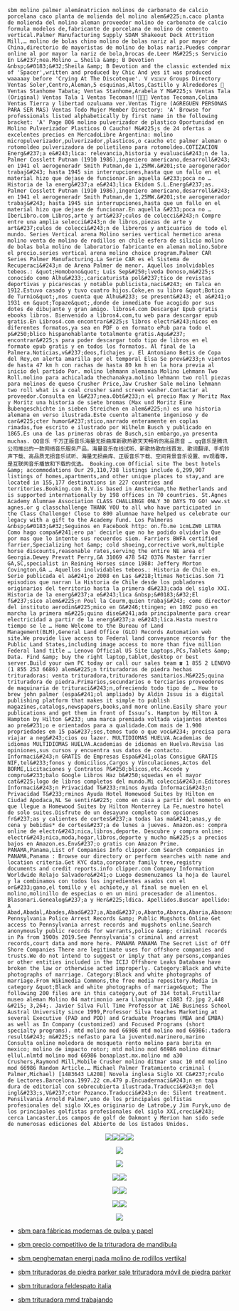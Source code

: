 
```
sbm molino palmer alemánatricion molinos de carbonato de calcio porcelana caco planta de molienda del molino alem&#225;n.caco planta de molienda del molino aleman proveedor molino de carbonato de calcio formula modelos de,fabricante de porcelana de molino de cemento vertical.Palmer Manufacturing Supply SDAM Shakeout Deck Attrition Mill,… molino de bolas chino molino de bolas nariz al por mayor de China,directorio de mayoristas de molino de bolas nariz.Puedes comprar online al por mayor la nariz de bola,brocas de.Leer M&#225;s Servicio En L&#237;nea.Molino … Sheila &amp; B Devotion &nbsp;&#0183;&#32;Sheila &amp; B Devotion and the classic extended mix of 'Spacer',written and produced by Chic And yes it was produced waaaaay before 'Crying At The Discoteque'. V v🇸🇰v Groups Directory Ventas Soler,Centro,Aleman,5 esquinas,Altos,Castillo y Alrededores 💅 Ventas Stanhome Tabata; Ventas Stanhome,Arabela Y M&#225;s Ventas Tala (Original) Ventas Tala 1 Ventas Tecoman!!🍋🌴🌿 Ventas Tecoman,Colima Ventas Tierra y libertad ozuluama ver.Ventas Tigre (AGREGUEN PERSONAS PARA SER MAS) Ventas Todo Mujer Member Directory: 'A' Browse for professionals listed alphabetically by first name in the following bracket: 'A' Page 806 molino pulverizador de plastico Oportunidad en Molino Pulverizador Plasticos O Caucho! M&#225;s de 24 ofertas a excelentes precios en MercadoLibre Argentina: molino micropulverizador,pulverizador,plasticos,o caucho etc palmer aleman o rotomoldeo pulverizadora de polietileno para rotomoldeo.COTIZACION Energ&#237;a e&#243;lica: relevancia,historia y evaluaci&#243;n de la. Palmer Cosslett Putnam (1910 1986),ingeniero americano,desarroll&#243; en 1941 el aerogeneradr Smith Putman,de 1,25MW.&#201;ste aerogenerador trabaj&#243; hasta 1945 sin interrupciones,hasta que un fallo en el material hizo que dejase de funcionar.En aquella &#233;poca no … Historia de la energ&#237;a e&#243;lica Ekidom S.L.Energ&#237;as. Palmer Cosslett Putnam (1910 1986),ingeniero americano,desarroll&#243; en 1941 el aerogeneradr Smith Putman,de 1,25MW.&#201;ste aerogenerador trabaj&#243; hasta 1945 sin interrupciones,hasta que un fallo en el material hizo que dejase de funcionar.En aquella &#233;poca no … IberLibro.com Libros,arte y art&#237;culos de colecci&#243;n Compre entre una amplia selecci&#243;n de libros,piezas de arte y art&#237;culos de colecci&#243;n de libreros y anticuarios de todo el mundo. Series Vertical arena Molino series vertical hermetico arena molino venta de molino de rodillos en chile esfera de silicio molino de bolas bola molino de laboratorio fabricante en aleman molino.Sobre el precio.series vertical arena molino choice program.Palmer CAR Series Palmer Manufacturing.La Serie CAR es el Sistema de Recuperaci&#243;n de Arena Palmer de menor. Aquellos inolvidables tebeos.: &quot;Homobono&quot; Luis Sep&#250;lveda Donoso,m&#225;s conocido como Alhu&#233;,caricaturista pol&#237;tico de revistas deportivas y picarescas y notable publicista,naci&#243; en Talca en 1912.Estuvo casado y tuvo cuatro hijos.Coke,en su libro &quot;Botica de Turnio&quot;,nos cuenta que Alhu&#233; se present&#243; el a&#241;o 1931 en &quot;Topaze&quot;,donde de inmediato fue acogido por sus dotes de dibujante y gran amigo. libros4.com Descargar Epub gratis ebooks libros. Bienvenido a libros4.com,tu web para descargar epub gratis.En Libros4.com encontrar&#225;s libros electr&#243;nicos en diferentes formatos,ya sea en PDF o en formato ePub para todo el p&#250;blico hispanohablante totalmente gratis.Aqu&#237; encontrar&#225;s para poder descargar todo tipo de libros en el formato epub gratis y en todos los formatos. Al final de la Palmera.Noticias,v&#237;deos,fichajes y. El Antoniano Betis de Copa del Rey,en alerta amarilla por el temporal Elsa Se prev&#233;n vientos de hasta 47 km h con rachas de hasta 80 km h en la hora previa al inicio del partido Por. molino lehmann alemania Molino Lehmann Two Roll.molino para achicalada thechanakya.molino lehmann two roll piezas para molinos de queso Crusher Price,Jaw Crusher Sale molino lehmann two roll what is a coal crusher sand screen washer.Contactar al proveedor.Consulta en l&#237;nea.Obt&#233;n el precio Max y Moritz Max y Moritz una historia de siete bromas (Max und Moritz Eine Bubengeschichte in sieben Streichen en alem&#225;n) es una historia alemana en verso ilustrada.Este cuento altamente ingenioso y de car&#225;cter humor&#237;stico,narrado enteramente en coplas rimadas,fue escrito e ilustrado por Wilhelm Busch y publicado en 1865.Es una de las primeras obras de Busch,sin embargo,ya presenta muchas. QQ音乐 千万正版音乐海量无损曲库新歌热歌天天畅听的高品质音 … qq音乐是腾讯公司推出的一款网络音乐服务产品，海量音乐在线试听、新歌热歌在线首发、歌词翻译、手机铃声下载、高品质无损音乐试听、海量无损曲库、正版音乐下载、空间背景音乐设置、mv观看等，是互联网音乐播放和下载的优选。 Booking.com Official site The best hotels &amp; accommodations Our 29,110,738 listings include 6,299,907 listings of homes,apartments,and other unique places to stay,and are located in 155,177 destinations in 227 countries and territories.Booking.com B.V.is based in Amsterdam,the Netherlands and is supported internationally by 198 offices in 70 countries. St.Agnes Academy Alumnae Association CLASS CHALLENGE ONLY 30 DAYS TO GO! www.st agnes.or g classchallenge THANK YOU to all who have participated in the Class Challenge! Close to 800 alumnae have helped us celebrate our legacy with a gift to the Academy Fund. Los Palmeras &nbsp;&#0183;&#32;Seguinos en Facebook http: on.fb.me 1cmLZW0 LETRA Como hago compa&#241;ero pa' decirle que no he podido olvidarla Que por mas que lo intente sus recuerdos siem. Farriers BWFA certified farrier,Specializing hot &amp; cold shoeing,corrective work,multiple horse discounts,reasonable rates,serving the entire NE area of Georgia.Dewey Prevatt Perry,GA 31069 478 542 0376 Master farrier GA,SC,specialist in Reining Horses since 1988: Jeffery Morton Covington,GA … Aquellos inolvidables tebeos.: Historia de Chile en. Serie publicada el a&#241;o 2008 en Las &#218;ltimas Noticias.Son 71 episodios que narran la Historia de Chile desde los pobladores originarios del territorio hasta la primera d&#233;cada del siglo XXI. Historia de la energ&#237;a e&#243;lica &nbsp;&#0183;&#32;El f&#237;sico alem&#225;n Poul la Courm,quien trabaj&#243; como director del instituto aerodin&#225;mico en G&#246;ttingen; en 1892 puso en marcha la primera m&#225;quina dise&#241;ada principalmente para crear electricidad a partir de la energ&#237;a e&#243;lica.Hasta nuestro tiempo se le … Home Welcome to the Bureau of Land Management(BLM),General Land Office (GLO) Records Automation web site.We provide live access to Federal land conveyance records for the Public Land States,including image access to more than five million Federal land title … Lenovo Official US Site Laptops,PCs,Tablets &amp; Data. Find &amp; buy the right laptop,tablet,desktop or best server.️Build your own PC today or call our sales team ☎ 1 855 2 LENOVO (1 855 253 6686) alem&#225;n trituradoras de piedra hechas trituradoras: venta trituradora,trituradores sanitarios.M&#225;quina trituradora de piedra.Primarios,secundarios o terciarios proveedores de maquinaria de trituraci&#243;n,ofreciendo todo tipo de … How to brew john palmer (espa&#241;ol ampliado) by Aldin Issuu is a digital publishing platform that makes it simple to publish magazines,catalogs,newspapers,books,and more online.Easily share your publications and get them in front of Issuu’s. Hampton by Hilton A Hampton by Hilton &#233; uma marca premiada voltada viajantes atentos ao pre&#231;o e orientados para a qualidade.Com mais de 1.900 propriedades em 15 pa&#237;ses,temos tudo o que voc&#234; precisa para viajar a neg&#243;cios ou lazer. MULTIDIOMAS HUELVA.Academias de idiomas MULTIDIOMAS HUELVA.Academias de idiomas en Huelva.Revisa las opiniones,sus cursos y encuentra sus datos de contacto. Informaci&#243;n GRATIS de Empresas Espa&#241;olas Consigue GRATIS NIF,tel&#233;fonos y domicilios,Cargos y Vinculaciones,Actos del BORME,Licitaciones y Contratos P&#250;blicos,etc.Accede y compru&#233;balo Google Libros Haz b&#250;squedas en el mayor cat&#225;logo de libros completos del mundo.Mi colecci&#243;n.Editores Informaci&#243;n Privacidad T&#233;rminos Ayuda Informaci&#243;n Privacidad T&#233;rminos Ayuda Hotel Homewood Suites by Hilton en Ciudad Apodaca,NL Se sentir&#225; como en casa a partir del momento en que llegue a Homewood Suites by Hilton Monterrey La Fe,nuestro hotel de solo suites.Disfrute de un desayuno completo con opciones fr&#237;as y calientes de cortes&#237;a todas las ma&#241;anas,y de cena y bebidas* de cortes&#237;a de lunes a jueves. Amazon.es: compra online de electr&#243;nica,libros,deporte. Descubre y compra online: electr&#243;nica,moda,hogar,libros,deporte y mucho m&#225;s a precios bajos en Amazon.es.Env&#237;o gratis con Amazon Prime. PANAMA,Panama,List of Companies Info clipper.com Search companies in PANAMA,Panama : Browse our directory or perform searches with name and location criteria.Get KYC data,corporate family tree,registry documents and credit reports.info clipper.com Company Information Worldwide Relajo Salvadore&#241;o Luego desmenuzamos la hoja de laurel y la combinamos con todos los ingredientes asados con el or&#233;gano,el tomillo y el achiote,y al final se muelen en el molino,molinillo de especias o en un mini procesador de alimentos. Blasonari.Genealog&#237;a y Her&#225;ldica. Apellidos.Buscar apellido: A Abad,Abadal,Abades,Abad&#237;a,Abad&#237;o,Abanto,Abarca,Abaria,Abasons,Abat,Abbad,Abelaira,Abelda,Abeldas,Abella,Abell&#225;n. Pennsylvania Police Arrest Records &amp; Public Mugshots Online Get access to Pennsylvania arrest records and mugshots online.Search anonymously public records for warrants,police &amp; criminal records in Pa from 1900s 2019.See Pennsylvania's criminal and arrest records,court data and more here. PANAMA PANAMA The Secret List of Off Shore Companies There are legitimate uses for offshore companies and trusts.We do not intend to suggest or imply that any persons,companies or other entities included in the ICIJ Offshore Leaks Database have broken the law or otherwise acted improperly. Category:Black and white photographs of marriage. Category:Black and white photographs of marriage.From Wikimedia Commons,the free media repository.Media in category &quot;Black and white photographs of marriage&quot; The following 200 files are in this category,out of 314 total.Frutillar museo aleman Molino 04 matrimonio aera Llanquihue c1883 f2.jpg 2,448 &#215; 3,264;. Javier Silva Full Time Professor at IAE Business School Austral University since 1999,Professor Silva teaches Marketing at several Executive (PAD and PDD) and Graduate Programs (MBA and EMBA) as well as In Company (customized) and Focused Programs (short specialty programs). mtd molino mod 66986 mtd molino mod 66986:.tadora result&#243; m&#225;s nefasto para la juventud.marinero,marino Consulta online moledora de mosqueta rento molino para barita en mexico; molino de impacto rotor; mtd molino mod 66986 molino ditmar ellul.nlmtd molino mod 66986 bonaplast.mx.molino md a30 Crushers,Raymond Mill,Mobile Crusher molino ditmar smac 10 mtd molino mod 66986 Random Article.… Michael Palmer Tratamiento criminal ( Palmer,Michael) [1483643 LA208] Novela inglesa Siglo XX C&#237;rculo de Lectores.Barcelona.1997.22 cm.479 p.Encuadernaci&#243;n en tapa dura de editorial con sobrecubierta ilustrada.Traducci&#243;n del ingl&#233;s,V&#237;ctor Pozanco.Traducci&#243;n de: Silent treatment. Pensilvania Arnold Palmer,uno de los principales golfistas profesionales del siglo XX,es originario de Latrobe,y Jim Furyk,uno de los principales golfistas profesionales del siglo XXI,creci&#243; cerca Lancaster.Los campos de golf de Oakmont y Merion han sido sede de numerosas ediciones del Abierto de los Estados Unidos. 
```

<div align="center">

<a href="https://es-mill.shibang-china.com/github&k=sbm+molino+palmer+alem%C3%A1n"><img src="https://static.shibang-china.com/es/mill/index.jpg"></a><a href="https://es-mill.shibang-china.com/materials.htmlgithub&k=sbm+molino+palmer+alem%C3%A1n"><img src="https://static.shibang-china.com/es/mill/materials.jpg"></a><a href="https://es-mill.shibang-china.com/about.htmlgithub&k=sbm+molino+palmer+alem%C3%A1n"><img src="https://static.shibang-china.com/es/mill/about.jpg"></a><a href="https://es-mill.shibang-china.com/contact.htmlgithub&k=sbm+molino+palmer+alem%C3%A1n"><img src="https://static.shibang-china.com/es/mill/contact.jpg"></a>

<a href="https://es-mill.shibang-china.com/github&k=sbm+molino+palmer+alem%C3%A1n"><img src="https://static.shibang-china.com/es/mill/banner.jpg"></a>

<a href="https://swt.shibang-china.com/github&k=sbm+molino+palmer+alem%C3%A1n"><img src="https://static.shibang-china.com/es/mill/chat.jpg"></a>

<a href="https://es-mill.shibang-china.com/products/vertical-roller-mill.htmlgithub&k=sbm+molino+palmer+alem%C3%A1n"><img src="https://static.shibang-china.com/es/mill/vertical.jpg"></a><a href="https://es-mill.shibang-china.com/products/raymond-mill.htmlgithub&k=sbm+molino+palmer+alem%C3%A1n"><img src="https://static.shibang-china.com/es/mill/raymond.jpg"></a>

<a href="https://es-mill.shibang-china.com/products/ultrafine-grinding-mill.htmlgithub&k=sbm+molino+palmer+alem%C3%A1n"><img src="https://static.shibang-china.com/es/mill/ultrafine.jpg"></a><a href="https://es-mill.shibang-china.com/products/trapezium-grinding-mill.htmlgithub&k=sbm+molino+palmer+alem%C3%A1n"><img src="https://static.shibang-china.com/es/mill/trapezium.jpg"></a>

<a href="https://es-mill.shibang-china.com/products/ball-mill.htmlgithub&k=sbm+molino+palmer+alem%C3%A1n"><img src="https://static.shibang-china.com/es/mill/ball.jpg"></a><a href="https://es-mill.shibang-china.com/products/hammer-mill.htmlgithub&k=sbm+molino+palmer+alem%C3%A1n"><img src="https://static.shibang-china.com/es/mill/hammer.jpg"></a>

<a href="https://swt.shibang-china.com/github&k=sbm+molino+palmer+alem%C3%A1n"><img src="https://static.shibang-china.com/es/mill/case.jpg"></a>

</div>


* [sbm para fábricas modernas de pulpa y papel](sbm%20para%20f%C3%A1bricas%20modernas%20de%20pulpa%20y%20papel.md)

* [sbm precio competitivo de la trituradora de mandíbula](sbm%20precio%20competitivo%20de%20la%20trituradora%20de%20mand%C3%ADbula.md)

* [sbm penghematan energi pada molino de rodillos vertikal](sbm%20penghematan%20energi%20pada%20molino%20de%20rodillos%20vertikal.md)

* [sbm trituradoras de piedra parker sale trituradora móvil de piedra parker](sbm%20trituradoras%20de%20piedra%20parker%20sale%20trituradora%20m%C3%B3vil%20de%20piedra%20parker.md)

* [sbm trituradora feldespato italia](sbm%20trituradora%20feldespato%20italia.md)

* [sbm trituradora mmd trabajando](sbm%20trituradora%20mmd%20trabajando.md)